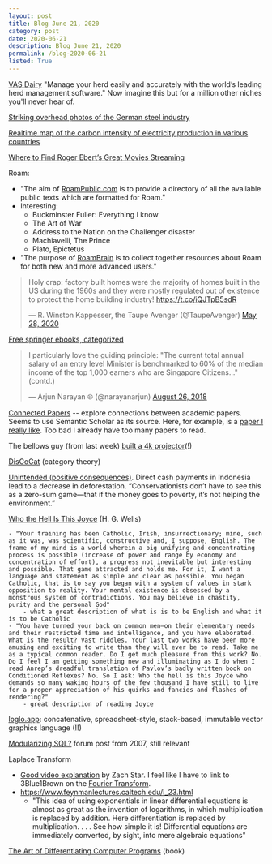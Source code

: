 ```yaml
---
layout: post
title: Blog June 21, 2020
category: post
date: 2020-06-21
description: Blog June 21, 2020
permalink: /blog-2020-06-21
listed: True
---
```


[VAS Dairy](https://web.vas.com/dairy) "Manage your herd easily and accurately with the world’s leading herd management software." Now imagine this but for a million other niches you'll never hear of.

[Striking overhead photos of the German steel industry](https://www.bernhardlang.de/stahlwerk)

[Realtime map of the carbon intensity of electricity production in various countries](https://www.electricitymap.org/map)

[Where to Find Roger Ebert’s Great Movies Streaming](https://www.rogerebert.com/features/where-to-find-roger-eberts-great-movies-streaming)

Roam:
  - "The aim of [RoamPublic.com](https://www.roampublic.com/) is to provide a directory of all the available public texts which are formatted for Roam."
  - Interesting:
      * Buckminster Fuller: Everything I know
      * The Art of War
      * Address to the Nation on the Challenger disaster
      * Machiavelli, The Prince
      * Plato, Epictetus
  - "The purpose of [RoamBrain](https://www.roambrain.com/) is to collect together resources about Roam for both new and more advanced users."

<blockquote class="twitter-tweet"><p lang="en" dir="ltr">Holy crap: factory built homes were the majority of homes built in the US during the 1960s and they were mostly regulated out of existence to protect the home building industry! <a href="https://t.co/iQJTpB5sdR">https://t.co/iQJTpB5sdR</a></p>&mdash; R. Winston Kappesser, the Taupe Avenger (@TaupeAvenger) <a href="https://twitter.com/TaupeAvenger/status/1265822534340980737?ref_src=twsrc%5Etfw">May 28, 2020</a></blockquote> <script async src="https://platform.twitter.com/widgets.js" charset="utf-8"></script>

[Free springer ebooks, categorized](https://hnarayanan.github.io/springer-books/)

<blockquote class="twitter-tweet"><p lang="en" dir="ltr">I particularly love the guiding principle: &quot;The current total annual salary of an entry level Minister is benchmarked to 60% of the median income of the top 1,000 earners who are Singapore Citizens...&quot; (contd.)</p>&mdash; Arjun Narayan 🌐 (@narayanarjun) <a href="https://twitter.com/narayanarjun/status/1033548443594235904?ref_src=twsrc%5Etfw">August 26, 2018</a></blockquote> <script async src="https://platform.twitter.com/widgets.js" charset="utf-8"></script>

[Connected Papers](https://www.connectedpapers.com/) -- explore connections between academic papers. Seems to use Semantic Scholar as its source. Here, for example, is a [paper I really like](https://www.connectedpapers.com/main/6a3e76ebdd7d941107f72844051176e51c607d17/The-simple-essence-of-automatic-differentiation-Differentiable-functional-programming-made-easy/graph). Too bad I already have too many papers to read.

The bellows guy (from last week) [built a 4k projector](https://www.youtube.com/watch?v=YfvTjQ9MCwY)(!)

[DisCoCat](https://youtu.be/99keybEZN4g) (category theory)

[Unintended (positive consequences)](https://www.bloomberg.com/news/articles/2020-06-15/how-fighting-poverty-accidentally-stopped-deforestation). Direct cash payments in Indonesia lead to a decrease in deforestation. “Conservationists don’t have to see this as a zero-sum game—that if the money goes to poverty, it’s not helping the environment.”

[Who the Hell Is This Joyce](https://www.theparisreview.org/blog/2016/09/21/who-the-hell-is-this-joyce/) (H. G. Wells)

    - "Your training has been Catholic, Irish, insurrectionary; mine, such as it was, was scientific, constructive and, I suppose, English. The frame of my mind is a world wherein a big unifying and concentrating process is possible (increase of power and range by economy and concentration of effort), a progress not inevitable but interesting and possible. That game attracted and holds me. For it, I want a language and statement as simple and clear as possible. You began Catholic, that is to say you began with a system of values in stark opposition to reality. Your mental existence is obsessed by a monstrous system of contradictions. You may believe in chastity, purity and the personal God"
        - what a great description of what is is to be English and what it is to be Catholic
    - "You have turned your back on common men—on their elementary needs and their restricted time and intelligence, and you have elaborated. What is the result? Vast riddles. Your last two works have been more amusing and exciting to write than they will ever be to read. Take me as a typical common reader. Do I get much pleasure from this work? No. Do I feel I am getting something new and illuminating as I do when I read Anrep’s dreadful translation of Pavlov’s badly written book on Conditioned Reflexes? No. So I ask: Who the hell is this Joyce who demands so many waking hours of the few thousand I have still to live for a proper appreciation of his quirks and fancies and flashes of rendering?"
        - great description of reading Joyce

[loglo.app](https://loglo.app/): concatenative, spreadsheet-style, stack-based, immutable vector graphics language (!!)

[Modularizing SQL?](http://lambda-the-ultimate.org/node/2440) forum post from 2007, still relevant

Laplace Transform
  - [Good video explanation](https://youtu.be/n2y7n6jw5d0) by Zach Star. I feel like I have to link to 3Blue1Brown on the [Fourier Transform](https://www.youtube.com/watch?v=spUNpyF58BY).
  - https://www.feynmanlectures.caltech.edu/I_23.html
    * "This idea of using exponentials in linear differential equations is almost as great as the invention of logarithms, in which multiplication is replaced by addition. Here differentiation is replaced by multiplication. . . . See how simple it is! Differential equations are immediately converted, by sight, into mere algebraic equations"

[The Art of Differentiating Computer Programs](https://www.amazon.com/Differentiating-Computer-Programs-Software-Environments/dp/161197206X) (book)
